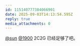 ```yaml
---
id: 115140777384066901
date: 2025-09-03T14:13:54.595Z
reply: true
media_attachments: 0
---
```


[@sun](https://jiong.us/@sun) [@1900](https://social.1900.live/@1900) 2C2G 已经足够了吧。


